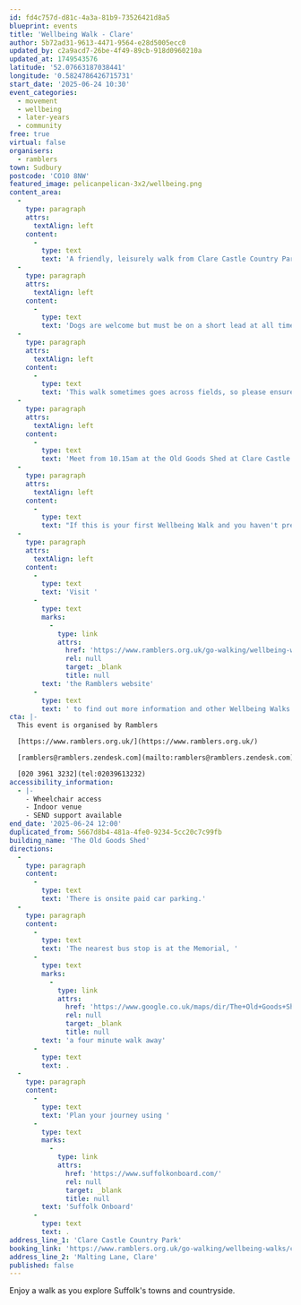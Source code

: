 ```yaml
---
id: fd4c757d-d81c-4a3a-81b9-73526421d8a5
blueprint: events
title: 'Wellbeing Walk - Clare'
author: 5b72ad31-9613-4471-9564-e28d5005ecc0
updated_by: c2a9acd7-26be-4f49-89cb-918d0960210a
updated_at: 1749543576
latitude: '52.07663187038441'
longitude: '0.5824786426715731'
start_date: '2025-06-24 10:30'
event_categories:
  - movement
  - wellbeing
  - later-years
  - community
free: true
virtual: false
organisers:
  - ramblers
town: Sudbury
postcode: 'CO10 8NW'
featured_image: pelicanpelican-3x2/wellbeing.png
content_area:
  -
    type: paragraph
    attrs:
      textAlign: left
    content:
      -
        type: text
        text: 'A friendly, leisurely walk from Clare Castle Country Park around Clare and the Upper Stour Valley. Meet at the Old Goods Shed in Clare Castle Country Park. This is a grade 3, an easier, moderate walk. '
  -
    type: paragraph
    attrs:
      textAlign: left
    content:
      -
        type: text
        text: 'Dogs are welcome but must be on a short lead at all times. Refreshments and toilets available.'
  -
    type: paragraph
    attrs:
      textAlign: left
    content:
      -
        type: text
        text: 'This walk sometimes goes across fields, so please ensure you have suitable footwear for the walk and the weather.'
  -
    type: paragraph
    attrs:
      textAlign: left
    content:
      -
        type: text
        text: 'Meet from 10.15am at the Old Goods Shed at Clare Castle Country Park.'
  -
    type: paragraph
    attrs:
      textAlign: left
    content:
      -
        type: text
        text: "If this is your first Wellbeing Walk and you haven't pre-registered, your walk leader will ask you to complete a New Walker Registration Form before the walk starts."
  -
    type: paragraph
    attrs:
      textAlign: left
    content:
      -
        type: text
        text: 'Visit '
      -
        type: text
        marks:
          -
            type: link
            attrs:
              href: 'https://www.ramblers.org.uk/go-walking/wellbeing-walks-groups/ramblers-wellbeing-walks-suffolk'
              rel: null
              target: _blank
              title: null
        text: 'the Ramblers website'
      -
        type: text
        text: ' to find out more information and other Wellbeing Walks. '
cta: |-
  This event is organised by Ramblers

  [https://www.ramblers.org.uk/](https://www.ramblers.org.uk/) 

  [ramblers@ramblers.zendesk.com](mailto:ramblers@ramblers.zendesk.com)

  [020 3961 3232](tel:02039613232)
accessibility_information:
  - |-
    - Wheelchair access
    - Indoor venue
    - SEND support available
end_date: '2025-06-24 12:00'
duplicated_from: 5667d8b4-481a-4fe0-9234-5cc20c7c99fb
building_name: 'The Old Goods Shed'
directions:
  -
    type: paragraph
    content:
      -
        type: text
        text: 'There is onsite paid car parking.'
  -
    type: paragraph
    content:
      -
        type: text
        text: 'The nearest bus stop is at the Memorial, '
      -
        type: text
        marks:
          -
            type: link
            attrs:
              href: 'https://www.google.co.uk/maps/dir/The+Old+Goods+Shed/Memorial,+Clare,+Sudbury+CO10+8NN/@52.0772579,0.5800247,17z/data=!3m1!4b1!4m13!4m12!1m5!1m1!1s0x47d85713595051f5:0xf44168564b6764c9!2m2!1d0.582425!2d52.0765198!1m5!1m1!1s0x47d85763d72dd78b:0x62bc1e82e537041f!2m2!1d0.581554!2d52.078083?entry=ttu&g_ep=EgoyMDI1MDYwOC4wIKXMDSoASAFQAw%3D%3D'
              rel: null
              target: _blank
              title: null
        text: 'a four minute walk away'
      -
        type: text
        text: .
  -
    type: paragraph
    content:
      -
        type: text
        text: 'Plan your journey using '
      -
        type: text
        marks:
          -
            type: link
            attrs:
              href: 'https://www.suffolkonboard.com/'
              rel: null
              target: _blank
              title: null
        text: 'Suffolk Onboard'
      -
        type: text
        text: .
address_line_1: 'Clare Castle Country Park'
booking_link: 'https://www.ramblers.org.uk/go-walking/wellbeing-walks/clare-tuesday-walk-different-walk-each-week-around-clare-and-upper-11'
address_line_2: 'Malting Lane, Clare'
published: false
---
```

Enjoy a walk as you explore Suffolk's towns and countryside.